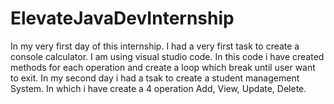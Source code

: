 # ElevateJavaDevInternship
In my very first day of this internship. I had a very first task to create a console calculator. I am using visual studio code. In this code i have created methods for each operation and create a loop which break until user want to exit.
In my second day i had a tsak to create a student management System. In which i have create a 4 operation Add, View, Update, Delete.
